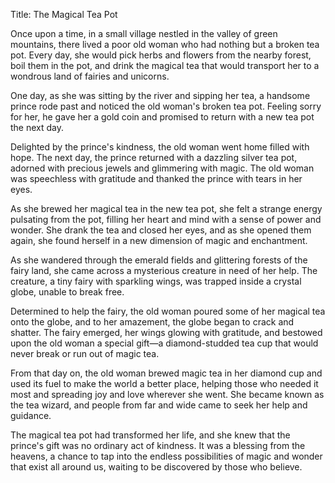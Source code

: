 Title: The Magical Tea Pot

Once upon a time, in a small village nestled in the valley of green mountains, there lived a poor old woman who had nothing but a broken tea pot. Every day, she would pick herbs and flowers from the nearby forest, boil them in the pot, and drink the magical tea that would transport her to a wondrous land of fairies and unicorns.

One day, as she was sitting by the river and sipping her tea, a handsome prince rode past and noticed the old woman's broken tea pot. Feeling sorry for her, he gave her a gold coin and promised to return with a new tea pot the next day.

Delighted by the prince's kindness, the old woman went home filled with hope. The next day, the prince returned with a dazzling silver tea pot, adorned with precious jewels and glimmering with magic. The old woman was speechless with gratitude and thanked the prince with tears in her eyes.

As she brewed her magical tea in the new tea pot, she felt a strange energy pulsating from the pot, filling her heart and mind with a sense of power and wonder. She drank the tea and closed her eyes, and as she opened them again, she found herself in a new dimension of magic and enchantment.

As she wandered through the emerald fields and glittering forests of the fairy land, she came across a mysterious creature in need of her help. The creature, a tiny fairy with sparkling wings, was trapped inside a crystal globe, unable to break free.

Determined to help the fairy, the old woman poured some of her magical tea onto the globe, and to her amazement, the globe began to crack and shatter. The fairy emerged, her wings glowing with gratitude, and bestowed upon the old woman a special gift—a diamond-studded tea cup that would never break or run out of magic tea.

From that day on, the old woman brewed magic tea in her diamond cup and used its fuel to make the world a better place, helping those who needed it most and spreading joy and love wherever she went. She became known as the tea wizard, and people from far and wide came to seek her help and guidance.

The magical tea pot had transformed her life, and she knew that the prince's gift was no ordinary act of kindness. It was a blessing from the heavens, a chance to tap into the endless possibilities of magic and wonder that exist all around us, waiting to be discovered by those who believe.